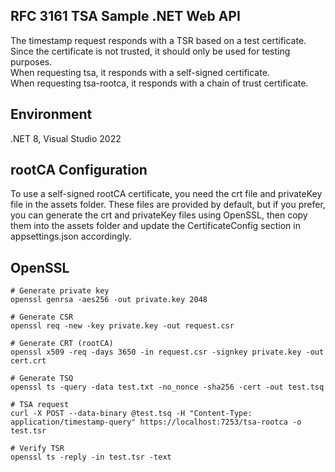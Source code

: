 ## RFC 3161 TSA Sample .NET Web API
The timestamp request responds with a TSR based on a test certificate.  
Since the certificate is not trusted, it should only be used for testing purposes.  
When requesting tsa, it responds with a self-signed certificate.  
When requesting tsa-rootca, it responds with a chain of trust certificate.  

## Environment
.NET 8, Visual Studio 2022

## rootCA Configuration
To use a self-signed rootCA certificate, you need the crt file and privateKey file in the assets folder. These files are provided by default, but if you prefer, you can generate the crt and privateKey files using OpenSSL, then copy them into the assets folder and update the CertificateConfig section in appsettings.json accordingly.

## OpenSSL
```
# Generate private key
openssl genrsa -aes256 -out private.key 2048

# Generate CSR
openssl req -new -key private.key -out request.csr

# Generate CRT (rootCA)
openssl x509 -req -days 3650 -in request.csr -signkey private.key -out cert.crt

# Generate TSQ
openssl ts -query -data test.txt -no_nonce -sha256 -cert -out test.tsq

# TSA request
curl -X POST --data-binary @test.tsq -H "Content-Type: application/timestamp-query" https://localhost:7253/tsa-rootca -o test.tsr

# Verify TSR
openssl ts -reply -in test.tsr -text
```